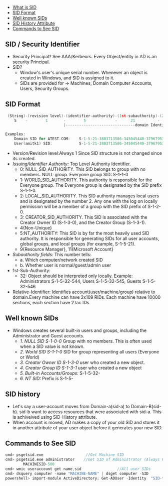 - [What is SID](#what)
- [SID Format](#format)
- [Well known SIDs](#well)
- [SID History Attribute](#his)
- [Commands to See SID](#cmd)



<a name=what></a>
## SID / Security Identifier
- Security Principal?  See AAA/Kerbeors. Every Object/entity in AD is an security Principal.
- SID?  
  - Window's user's unique serial number. Whenever an object is created in Windows, and SID is assigned to it. 
  - SIDs are provided for -> Machines, Domain Computer Accounts, Users, Security Groups. 

<a name=format></a>
## SID Format
```c
 (String)-(revision level)-(identifier-authority)-(1st-subauthority)-(2nd-subauthority)-(3rd-subauthority)-(4th-subauthority)-(etc)
    S    -        1       -        5             -      21          -   3623811015     -     3361044348   -     30300820     - 1013
                          |-------------------------------domain Identifier-------------------------------|-Relative Identifier-|

Examples:
    Domain SID for ATEST.COM:    S-1-5-21-3803713586-345045440-3796795378
    User(amitk1) SID:            S-1-5-21-3803713586-345045440-3796795378-1107    //Domain-SID appended with RID                          
```
- Version/Revision level:Always 1 Since SID structure is not changed since its created. 
- _Issuing/Identifier Authority:_ Top Level Authority Identifier. 
  - 0: NULL_SID_AUTHORITY. This SID belongs to group with no members. NULL group. Everyone group SID: S-1-1-0
  - 1: WORLD_SID_AUTHORITY. This authority is responsible for the Everyone group. The Everyone group is designated by the SID prefix S-1-1-0.
  - 2: LOCAL_SID_AUTHORITY. This SID authority manages local users and is designated by the number 2. Any one with the log on locally permission will be a member of a group with the SID prefix of S-1-2-0.
  - 3: CREATOR_SID_AUTHORITY. This SID is associated with the Creator Owner ID (S-1-3-0), and the Creator Group (S-1-3-1).
  - 4{Non-Unique}
  - 5:NT_AUTHORITY: This SID is by far the most heavily used SID authority. It is responsible for generating SIDs for all user accounts, global groups, and local groups (for example, S-1-5-21).
  - 9{Resource Manager}, 11{Microsoft Account}
- _Subauthority fields:_  This number tells:
  - a. Which computer/network created SID  
  - b. Whether user is normal/guest/admin user
- 1st-Sub-Authority:
  - 32: Object should be interpreted only locally. Example: Administrators S-1-5-32-544, Users S-1-5-32-545, Guests S-1-5-32-546
- Relative-Identifier:  Identifies account(user/machine/group) relative to domain.Every machine can have 2x109 RIDs. Each machine have 10000 sections, each section have 2 lac IDs

<a name=well></a>
## Well known SIDs
- Windows creates several built-in users and groups, including the Administrator and Guest accounts.
  - _1. NULL SID S-1-0-0_ Group with no members. This is often used when a SID value is not known.
  - _2. World SID S-1-1-0_ SID for group representing all users (Everyone or World)
  - _3. Creator Owner ID S-1-3-0_ user who created a new object. 
  - _4. Creator Group ID S-1-3-1_  user who created a new object
  - _5. Built-in Accounts/Groups:_    S-1-5-32-
  - _6. NT SID:_    Prefix is S-1-5-

<a name=his></a>
## SID history
- Let's say a user-account moves from Domain-a(sid-a) to Domain-B(sid-b). sid-b want to access resources that were associated with sid-a. This is achiveived using SID-History attribute.
- When account is moved, AD makes a copy of your old SID and stores it in another attribute of your user object before it generates your new SID.

<a name=cmds></a>
## Commands to See SID
```c
cmd> psgetsid.exe                   //Get Machine SID
cmd> psgetsid.exe administrator    //Get SID of Administrator (Always have RID=500)
        MACHINESID-500
cmd> wmic useraccount get name,sid                //All user SIDs
cmd> dsquery computer -name "MACHINE-NAME" | dsget computer -SID                //SID of computer account
powershell> import-module ActiveDirectory; Get-ADUser -Identity  "SID-to-search-for"         //Search the attributes of SID on AD.
```

